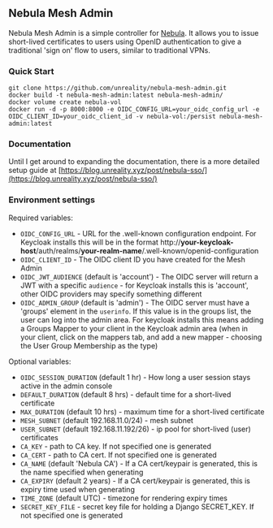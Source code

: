 Nebula Mesh Admin
-----------------

Nebula Mesh Admin is a simple controller for [Nebula](https://github.com/slackhq/nebula). It allows you to issue short-lived certificates to users using OpenID authentication to give a traditional 'sign on' flow to users, similar to traditional VPNs.

### Quick Start

```commandline
git clone https://github.com/unreality/nebula-mesh-admin.git
docker build -t nebula-mesh-admin:latest nebula-mesh-admin/
docker volume create nebula-vol
docker run -d -p 8000:8000 -e OIDC_CONFIG_URL=your_oidc_config_url -e OIDC_CLIENT_ID=your_oidc_client_id -v nebula-vol:/persist nebula-mesh-admin:latest
```

### Documentation

Until I get around to expanding the documentation, there is a more detailed setup guide at [https://blog.unreality.xyz/post/nebula-sso/](https://blog.unreality.xyz/post/nebula-sso/)

### Environment settings

Required variables:
* ``OIDC_CONFIG_URL`` - URL for the .well-known configuration endpoint. For Keycloak installs this will be in the format http://**your-keycloak-host**/auth/realms/**your-realm-name**/.well-known/openid-configuration
* ``OIDC_CLIENT_ID`` - The OIDC client ID you have created for the Mesh Admin
* ``OIDC_JWT_AUDIENCE`` (default is 'account') - The OIDC server will return a JWT with a specific ``audience`` - for Keycloak installs this is 'account', other OIDC providers may specify something different
* ``OIDC_ADMIN_GROUP`` (default is 'admin') - The OIDC server must have a 'groups' element in the ``userinfo``. If this value is in the groups list, the user can log into the admin area. For keycloak installs this means adding a Groups Mapper to your client in the Keycloak admin area (when in your client, click on the mappers tab, and add a new mapper - choosing the User Group Membership as the type)


Optional variables:
* ``OIDC_SESSION_DURATION`` (default 1 hr) - How long a user session stays active in the admin console
* ``DEFAULT_DURATION`` (default 8 hrs) - default time for a short-lived certificate
* ``MAX_DURATION`` (default 10 hrs) - maximum time for a short-lived certificate
* ``MESH_SUBNET`` (default 192.168.11.0/24) - mesh subnet
* ``USER_SUBNET`` (default 192.168.11.192/26) - ip pool for short-lived (user) certificates
* ``CA_KEY`` - path to CA key. If not specified one is generated
* ``CA_CERT`` - path to CA cert. If not specified one is generated
* ``CA_NAME`` (default 'Nebula CA') - If a CA cert/keypair is generated, this is the name specified when generating
* ``CA_EXPIRY`` (default 2 years) - If a CA cert/keypair is generated, this is expiry time used when generating
* ``TIME_ZONE`` (default UTC) - timezone for rendering expiry times
* ``SECRET_KEY_FILE`` - secret key file for holding a Django SECRET_KEY. If not specified one is generated
